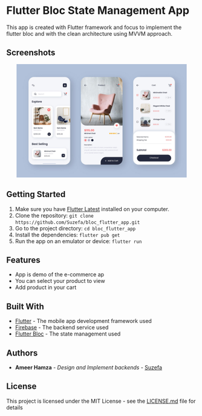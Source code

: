 # Flutter Bloc State Management App

This app is created with Flutter framework and focus to implement the flutter bloc and with the clean architecture using MVVM approach.

## Screenshots

<p align="center">
  <img src="https://github.com/Suzefa/bloc_flutter_app/blob/master/.output_result_image/example_UI.jpg" height="300" title="Image From Free pic">
</p>

## Getting Started

1. Make sure you have [Flutter Latest](https://flutter.dev/docs/get-started/install) installed on your computer.
2. Clone the repository: `git clone https://github.com/Suzefa/bloc_flutter_app.git`
3. Go to the project directory: `cd bloc_flutter_app`
4. Install the dependencies: `flutter pub get`
5. Run the app on an emulator or device: `flutter run`

## Features

- App is demo of the e-commerce ap
- You can select your product to view
- Add product in your cart

## Built With

- [Flutter](https://flutter.dev/) - The mobile app development framework used
- [Firebase](https://firebase.google.com/) - The backend service used
- [Flutter Bloc](https://pub.dev/packages/flutter_bloc) - The state management used

## Authors

- **Ameer Hamza** - *Design and Implement backends* - [Suzefa](https://github.com/suzefa)

## License

This project is licensed under the MIT License - see the [LICENSE.md](https://github.com/username/project-name/blob/master/LICENSE) file for details
